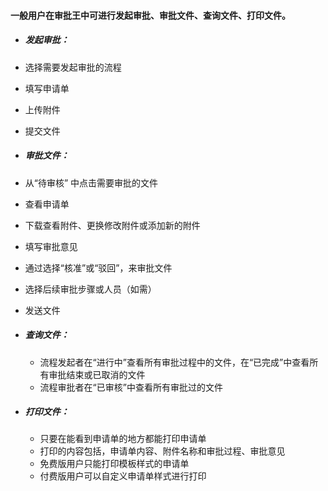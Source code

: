 #### 一般用户在审批王中可进行发起审批、审批文件、查询文件、打印文件。

- ##### 发起审批：
 - 选择需要发起审批的流程
 - 填写申请单
 - 上传附件
 - 提交文件

- ##### 审批文件：
 - 从“待审核” 中点击需要审批的文件
  - 查看申请单
  - 下载查看附件、更换修改附件或添加新的附件
  - 填写审批意见
  - 通过选择“核准”或“驳回”，来审批文件
  - 选择后续审批步骤或人员（如需）
  - 发送文件
 
- ##### 查询文件：
  - 流程发起者在“进行中”查看所有审批过程中的文件，在“已完成”中查看所有审批结束或已取消的文件
  - 流程审批者在“已审核”中查看所有审批过的文件
   
- ##### 打印文件：  
  - 只要在能看到申请单的地方都能打印申请单
  - 打印的内容包括，申请单内容、附件名称和审批过程、审批意见
  - 免费版用户只能打印模板样式的申请单
  - 付费版用户可以自定义申请单样式进行打印
